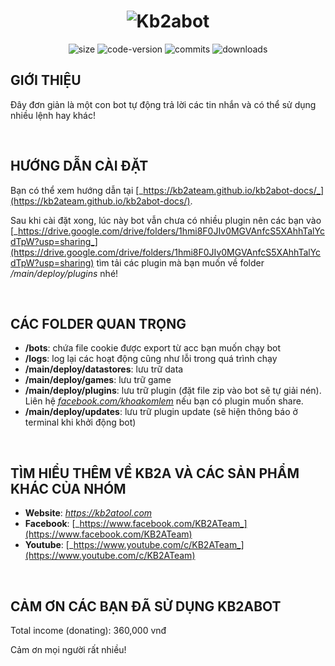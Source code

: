 <h1 align="center">
	<img src="https://i.imgur.com/nwkPWAT.png" alt="Kb2abot" />
</h1>
<div align="center">
	<img alt="size" src="https://img.shields.io/github/repo-size/kb2abot/kb2abot.svg?style=flat-square&label=size" />
	<img alt="code-version" src="https://img.shields.io/badge/dynamic/json?color=red&label=code%20version&prefix=v&query=%24.version&url=https://raw.githubusercontent.com/kb2abot/kb2abot/main/package.json&style=flat-square" />
	<img alt="commits" src="https://img.shields.io/github/commit-activity/m/kb2abot/kb2abot.svg?label=commit&style=flat-square" />
	<img alt="downloads" src="https://img.shields.io/github/downloads/kb2ateam/kb2abot/latest/total?style=flat-square" />
</div>

## GIỚI THIỆU

Đây đơn giản là một con bot tự động trả lời các tin nhắn và có thể sử dụng nhiều lệnh hay khác!

&nbsp;

## HƯỚNG DẪN CÀI ĐẶT

Bạn có thể xem hướng dẫn tại [_https://kb2ateam.github.io/kb2abot-docs/_](https://kb2ateam.github.io/kb2abot-docs/).

Sau khi cài đặt xong, lúc này bot vẫn chưa có nhiều plugin nên các bạn vào [_https://drive.google.com/drive/folders/1hmi8F0JIv0MGVAnfcS5XAhhTalYcdTpW?usp=sharing_](https://drive.google.com/drive/folders/1hmi8F0JIv0MGVAnfcS5XAhhTalYcdTpW?usp=sharing) tìm tải các plugin mà bạn muốn về folder _/main/deploy/plugins_ nhé!

&nbsp;

## CÁC FOLDER QUAN TRỌNG

-   **/bots**: chứa file cookie được export từ acc bạn muốn chạy bot
-   **/logs**: log lại các hoạt động cũng như lỗi trong quá trình chạy
-   **/main/deploy/datastores**: lưu trữ data
-   **/main/deploy/games**: lưu trữ game
-   **/main/deploy/plugins**: lưu trữ plugin (đặt file zip vào bot sẽ tự giải nén). Liên hệ [_facebook.com/khoakomlem_](https://facebook.com/khoakomlem) nếu bạn có plugin muốn share.
-   **/main/deploy/updates**: lưu trữ plugin update (sẽ hiện thông báo ở terminal khi khởi động bot)

&nbsp;

## TÌM HIỂU THÊM VỀ KB2A VÀ CÁC SẢN PHẨM KHÁC CỦA NHÓM

-   **Website**: [_https://kb2atool.com_](https://kb2atool.com)
-   **Facebook**: [_https://www.facebook.com/KB2ATeam_](https://www.facebook.com/KB2ATeam)
-   **Youtube**: [_https://www.youtube.com/c/KB2ATeam_](https://www.youtube.com/c/KB2ATeam)

&nbsp;

## CẢM ƠN CÁC BẠN ĐÃ SỬ DỤNG KB2ABOT

Total income (donating): 360,000 vnđ

Cảm ơn mọi người rất nhiều!
